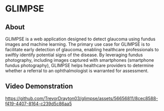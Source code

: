 # GLIMPSE
## About
GLIMPSE is a web application designed to detect glaucoma using fundus images and machine learning. The primary use case for GLIMPSE is to facilitate early detection of glaucoma, enabling healthcare professionals to swiftly identify potential signs of the disease. By leveraging fundus photography, including images captured with smartphones (smartphone fundus photography), GLIMPSE helps healthcare providers to determine whether a referral to an ophthalmologist is warranted for assessment.
## Video Demonstration
https://github.com/TrevorDrayton03/glimpse/assets/56656811/8cec8588-f419-4407-8164-c239d5c86aa5
